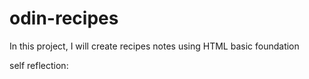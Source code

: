 # odin-recipes

In this project, I will create recipes notes using HTML basic foundation

self reflection: 